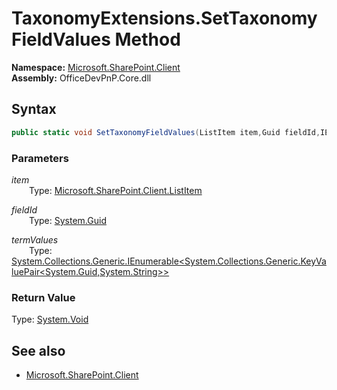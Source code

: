 # TaxonomyExtensions.SetTaxonomyFieldValues Method  
**Namespace:** [Microsoft.SharePoint.Client](Microsoft.SharePoint.Client.md)  
**Assembly:** OfficeDevPnP.Core.dll  
## Syntax
```C#
public static void SetTaxonomyFieldValues(ListItem item,Guid fieldId,IEnumerable<KeyValuePair<Guid, String>> termValues)
```
### Parameters
*item*  
&emsp;&emsp;Type: [Microsoft.SharePoint.Client.ListItem](Microsoft.SharePoint.Client.ListItem.md) 
&emsp;&emsp;  
  
*fieldId*  
&emsp;&emsp;Type: [System.Guid](System.Guid.md) 
&emsp;&emsp;  
  
*termValues*  
&emsp;&emsp;Type: [System.Collections.Generic.IEnumerable<System.Collections.Generic.KeyValuePair<System.Guid,System.String>>](System.Collections.Generic.IEnumerable<System.Collections.Generic.KeyValuePair<System.Guid,System.String>>.md) 
&emsp;&emsp;  
  
### Return Value
Type: [System.Void](System.Void.md 
)
## See also
- [Microsoft.SharePoint.Client](Microsoft.SharePoint.Client.md)
